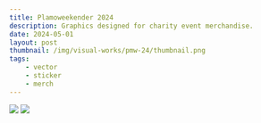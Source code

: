 ```yaml
---
title: Plamoweekender 2024
description: Graphics designed for charity event merchandise.
date: 2024-05-01
layout: post
thumbnail: /img/visual-works/pmw-24/thumbnail.png
tags:
    - vector
    - sticker
    - merch
---
```


![](/img/visual-works/pmw-24/label.png)
![](/img/visual-works/pmw-24/product.png)
